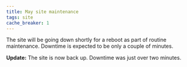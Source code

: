 ```yaml
---
title: May site maintenance
tags: site
cache_breaker: 1
---
```


The site will be going down shortly for a reboot as part of routine maintenance. Downtime is expected to be only a couple of minutes.

**Update:** The site is now back up. Downtime was just over two minutes.
